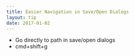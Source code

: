 ```yaml
---
title: Easier Navigation in Save/Open Dialogs
layout: tip
date: 2017-01-02
---
```


* Go directly to path in save/open dialogs
* cmd+shift+g
